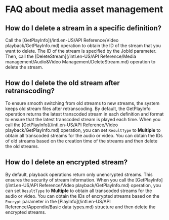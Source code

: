 FAQ about media asset management 
=====================================================



How do I delete a stream in a specific definition? 
-----------------------------------------------------------------------

Call the [GetPlayInfo](/intl.en-US/API Reference/Video playback/GetPlayInfo.md) operation to obtain the ID of the stream that you want to delete. The ID of the stream is specified by the JobId parameter. Then, call the [DeleteStream](/intl.en-US/API Reference/Media management/Audio&Video Management/DeleteStream.md) operation to delete the stream.

How do I delete the old stream after retranscoding? 
------------------------------------------------------------------------

To ensure smooth switching from old streams to new streams, the system keeps old stream files after retranscoding. By default, the GetPlayInfo operation returns the latest transcoded stream in each definition and format to ensure that the latest transcoded stream is played each time. When you call the [GetPlayInfo](/intl.en-US/API Reference/Video playback/GetPlayInfo.md) operation, you can set `ResultType` to **Multiple** to obtain all transcoded streams for the audio or video. You can obtain the IDs of old streams based on the creation time of the streams and then delete the old streams.

How do I delete an encrypted stream? 
---------------------------------------------------------

By default, playback operations return only unencrypted streams. This ensures the security of stream information. When you call the [GetPlayInfo](/intl.en-US/API Reference/Video playback/GetPlayInfo.md) operation, you can set `ResultType` to **Multiple** to obtain all transcoded streams for the audio or video. You can obtain the IDs of encrypted streams based on the `Encrypt` parameter in the [PlayInfo](/intl.en-US/API Reference/Appendix/Basic data types.md) structure and then delete the encrypted streams.
